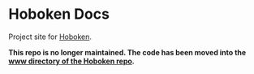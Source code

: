 # Hoboken Docs
Project site for [Hoboken](https://github.com/bnadlerjr/hoboken).

**This repo is no longer maintained. The code has been moved into the [www directory of the Hoboken repo](https://github.com/bnadlerjr/hoboken).**
